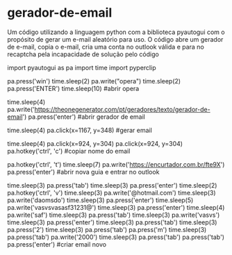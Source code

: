 # gerador-de-email
Um código utilizando a linguagem python com a biblioteca pyautogui com o propósito de gerar um e-mail aleatório para uso. O código abre um gerador de e-mail, copia o e-mail, cria uma conta no outlook válida e para no recaptcha pela incapacidade de solução pelo código



import pyautogui as pa
import time
import pyperclip


pa.press('win')
time.sleep(2)
pa.write("opera")
time.sleep(2)
pa.press('ENTER')
time.sleep(10)
#abrir opera

time.sleep(4)
pa.write('https://theonegenerator.com/pt/geradores/texto/gerador-de-email')
pa.press('enter')
#abrir gerador de email

time.sleep(4)
pa.click(x=1167, y=348)
#gerar email

time.sleep(4)
pa.click(x=924, y=304)
pa.click(x=924, y=304)
pa.hotkey('ctrl', 'c')
#copiar nome do email

pa.hotkey('ctrl', 't')
time.sleep(7)
pa.write('https://encurtador.com.br/fte9X')
pa.press('enter')
#abrir nova guia e entrar no outlook

time.sleep(3)
pa.press('tab')
time.sleep(3)
pa.press('enter')
time.sleep(2)
pa.hotkey('ctrl', 'v')
time.sleep(3)
pa.write('@hotmail.com')
time.sleep(3)
pa.write('daomsdo')
time.sleep(3)
pa.press('enter')
time.sleep(5)
pa.write('vasvsvasasf31231@')
time.sleep(3)
pa.press('enter')
time.sleep(4)
pa.write('saf')
time.sleep(3)
pa.press('tab')
time.sleep(3)
pa.write('vasvs')
time.sleep(3)
pa.press('enter')
time.sleep(3)
pa.press('tab')
time.sleep(3)
pa.press('2')
time.sleep(3)
pa.press('tab')
pa.press('m')
time.sleep(3)
pa.press('tab')
pa.write('2000')
time.sleep(3)
pa.press('tab')
pa.press('tab')
pa.press('enter')
#criar email novo
